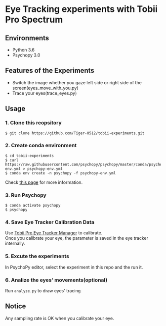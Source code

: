 # Eye Tracking experiments with Tobii Pro Spectrum

## Environments
- Python 3.6
- Psychopy 3.0

## Features of the Experiments
- Switch the image whether you gaze left side or right side of the screen(eyes_move_with_you.py)
- Trace your eyes(trace_eyes.py)


## Usage
### 1. Clone this reopsitory
```
$ git clone https://github.com/Tiger-0512/tobii-experiments.git
```

### 2. Create conda environment
```
$ cd tobii-experiments
$ curl https://raw.githubusercontent.com/psychopy/psychopy/master/conda/psychopy-env.yml > psychopy-env.yml
$ conda env create -n psychopy -f psychopy-env.yml
```
Check [this page](https://www.psychopy.org/download.html) for more information.

### 3. Run Psychopy
```
$ conda activate psychopy
$ psychopy
```

### 4. Save Eye Tracker Calibration Data
Use [Tobii Pro Eye Tracker Manager](https://www.tobiipro.com/product-listing/eye-tracker-manager/) to calibrate.<br>
Once you calibrate your eye, the parameter is saved in the eye tracker internally.<br>

### 5. Excute the experiments
In PsychoPy editor, select the experiment in this repo and the run it.

### 6. Analize the eyes' movements(optional)
Run `analyze.py` to draw eyes' tracing


## Notice
Any sampling rate is OK when you calibrate your eye.
